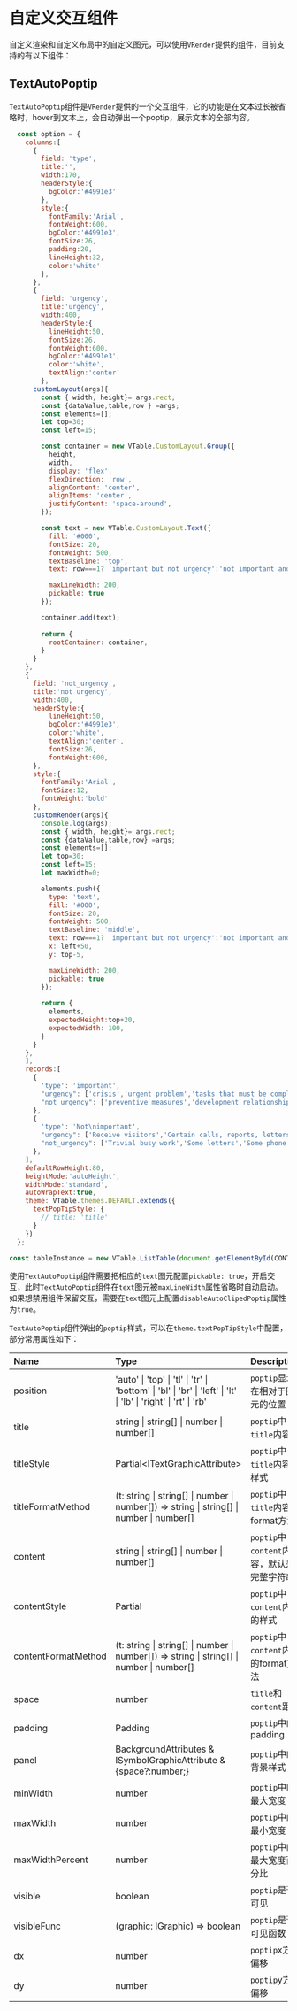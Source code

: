 # 自定义交互组件

自定义渲染和自定义布局中的自定义图元，可以使用`VRender`提供的组件，目前支持的有以下组件：

## TextAutoPoptip

`TextAutoPoptip`组件是`VRender`提供的一个交互组件，它的功能是在文本过长被省略时，hover到文本上，会自动弹出一个poptip，展示文本的全部内容。

``` javascript livedemo  template=vtable
  const option = {
    columns:[
      {
        field: 'type',
        title:'',
        width:170,
        headerStyle:{
          bgColor:'#4991e3'
        },
        style:{
          fontFamily:'Arial',
          fontWeight:600,
          bgColor:'#4991e3',
          fontSize:26,
          padding:20,
          lineHeight:32,
          color:'white'
        },
      }, 
      {
        field: 'urgency',
        title:'urgency',
        width:400,
        headerStyle:{
          lineHeight:50,
          fontSize:26,
          fontWeight:600,
          bgColor:'#4991e3',
          color:'white',
          textAlign:'center'
        },
      customLayout(args){
        const { width, height}= args.rect;
        const {dataValue,table,row } =args;
        const elements=[];
        let top=30;
        const left=15;

        const container = new VTable.CustomLayout.Group({
          height,
          width,
          display: 'flex',
          flexDirection: 'row',
          alignContent: 'center',
          alignItems: 'center',
          justifyContent: 'space-around',
        });

        const text = new VTable.CustomLayout.Text({
          fill: '#000',
          fontSize: 20,
          fontWeight: 500, 
          textBaseline: 'top',
          text: row===1? 'important but not urgency':'not important and not urgency',

          maxLineWidth: 200,
          pickable: true
        });

        container.add(text);
        
        return {
          rootContainer: container,
        }
      }
    },
    {
      field: 'not_urgency',
      title:'not urgency',
      width:400,
      headerStyle:{
          lineHeight:50,
          bgColor:'#4991e3',
          color:'white',
          textAlign:'center',
          fontSize:26,
          fontWeight:600,
      },
      style:{
        fontFamily:'Arial',
        fontSize:12,
        fontWeight:'bold'
      },
      customRender(args){
        console.log(args);
        const { width, height}= args.rect;
        const {dataValue,table,row} =args;
        const elements=[];
        let top=30;
        const left=15;
        let maxWidth=0;

        elements.push({
          type: 'text',
          fill: '#000',
          fontSize: 20,
          fontWeight: 500, 
          textBaseline: 'middle',
          text: row===1? 'important but not urgency':'not important and not urgency',
          x: left+50,
          y: top-5,

          maxLineWidth: 200,
          pickable: true
        });
        
        return {
          elements,
          expectedHeight:top+20,
          expectedWidth: 100,
        }
      }
    }, 
    ],
    records:[
      {
        'type': 'important',
        "urgency": ['crisis','urgent problem','tasks that must be completed within a limited time'],
        "not_urgency": ['preventive measures','development relationship','identify new development opportunities','establish long-term goals'],
      },
      {
        'type': 'Not\nimportant',
        "urgency": ['Receive visitors','Certain calls, reports, letters, etc','Urgent matters','Public activities'],
        "not_urgency": ['Trivial busy work','Some letters','Some phone calls','Time-killing activities','Some pleasant activities'],
      },
    ],
    defaultRowHeight:80,
    heightMode:'autoHeight',
    widthMode:'standard',
    autoWrapText:true,
    theme: VTable.themes.DEFAULT.extends({
      textPopTipStyle: {
        // title: 'title'
      }
    })
  };

const tableInstance = new VTable.ListTable(document.getElementById(CONTAINER_ID), option);
```

使用`TextAutoPoptip`组件需要把相应的`text`图元配置`pickable: true`，开启交互，此时`TextAutoPoptip`组件在`text`图元被`maxLineWidth`属性省略时自动启动。如果想禁用组件保留交互，需要在`text`图元上配置`disableAutoClipedPoptip`属性为`true`。

`TextAutoPoptip`组件弹出的`poptip`样式，可以在`theme.textPopTipStyle`中配置，部分常用属性如下：

| Name | Type | Description |
| :-----| :---- | :---- |
|position|'auto' \| 'top' \| 'tl' \| 'tr' \| 'bottom' \| 'bl' \| 'br' \| 'left' \| 'lt' \| 'lb' \| 'right' \| 'rt' \| 'rb'|`poptip`显示在相对于图元的位置|
|title|string \| string[] \| number \| number[]|`poptip`中`title`内容|
|titleStyle|Partial\<ITextGraphicAttribute\>|`poptip`中`title`内容的样式|
|titleFormatMethod|(t: string \| string[] \| number \| number[]) => string \| string[] \| number \| number[]|`poptip`中`title`内容的format方法|
|content|string \| string[] \| number \| number[]|`poptip`中`content`内容，默认是完整字符串|
|contentStyle|Partial<ITextGraphicAttribute>|`poptip`中`content`内容的样式|
|contentFormatMethod|(t: string \| string[] \| number \| number[]) => string \| string[] \| number \| number[]|`poptip`中`content`内容的format方法|
|space|number|`title`和`content`距离|
|padding|Padding|`poptip`中的padding|
|panel|BackgroundAttributes & ISymbolGraphicAttribute & {space?:number;}|`poptip`中的背景样式|
|minWidth|number|`poptip`中的最大宽度|
|maxWidth|number|`poptip`中的最小宽度|
|maxWidthPercent|number|`poptip`中的最大宽度百分比|
|visible|boolean|`poptip`是否可见|
|visibleFunc|(graphic: IGraphic) => boolean|`poptip`是否可见函数|
|dx|number|`poptip`x方向偏移|
|dy|number|`poptip`y方向偏移|

<!-- |state|StateStyle|discription| -->